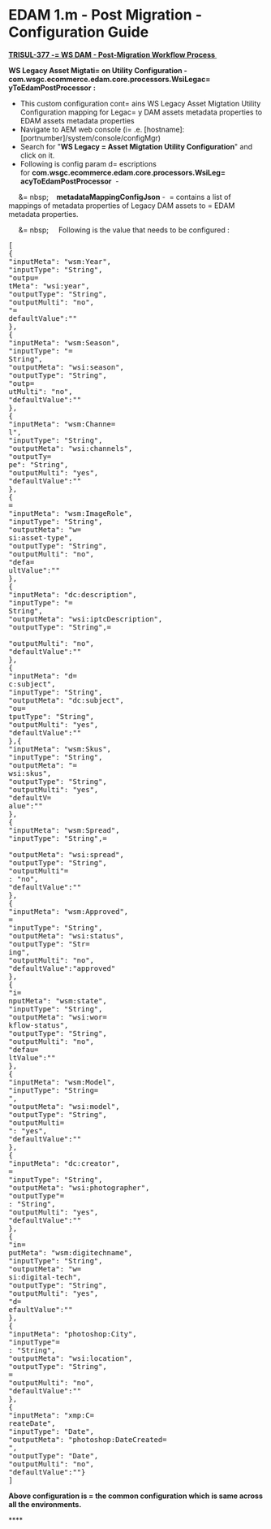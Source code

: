 
    
# EDAM 1.m - Post Migration - Configuration Guide
    
<div class="3D&quot;Section1&quot;">
        
<span style=""><u>**TRISUL-377 -=
WS DAM - Post-Migration Workflow Process&nbsp;**</u></span>

<span style="">**WS Legacy Asset Migtati=
on Utility Configuration - com.wsgc.ecommerce.edam.core.processors.WsiLegac=
yToEdamPostProcessor** **:**</span>

- <span style="">This custom configuration cont=
    ains&nbsp;WS Legacy Asset Migtation Utility Configuration mapping for Legac=
    y DAM assets metadata properties to EDAM assets metadata properties  
    </span>
- <span style="">Navigate to AEM web console (i=
    .e. [hostname]:[portnumber]/system/console/configMgr)</span>
- <span style="">Search for "**WS Legacy =
    Asset Migtation Utility Configuration**" and click on it.</span>
- <span style="">Following is config param d=
    escriptions for&nbsp;**com.wsgc.ecommerce.edam.core.processors.WsiLeg=
    acyToEdamPostProcessor**&nbsp; -</span>

<span style="">&nbsp;&nbsp;&nbsp;&nbsp;&nbsp;&amp;=
nbsp;&nbsp;&nbsp;&nbsp; **metadataMappingConfigJson** -&nbsp; =
contains a list of mappings of metadata properties of Legacy DAM assets to =
EDAM metadata properties.&nbsp;&nbsp;&nbsp;&nbsp;</span>

<span style="">&nbsp;&nbsp;&nbsp;&nbsp;&nbsp;&amp;=
nbsp;&nbsp;&nbsp;&nbsp;&nbsp; </span><span style="">F</span><span style=""><span style="" r="gb(122,134,154);&quot;">ollowing is the value that needs to be configured :</span></span>
<pre>[<br>{<br>"inputMeta": "wsm:Year",<br>"inputType": "String",<br>"outpu=
tMeta": "wsi:year",<br>"outputType": "String",<br>"outputMulti": "no",<br>"=
defaultValue":""<br>},<br>{<br>"inputMeta": "wsm:Season",<br>"inputType": "=
String",<br>"outputMeta": "wsi:season",<br>"outputType": "String",<br>"outp=
utMulti": "no",<br>"defaultValue":""<br>},<br>{<br>"inputMeta": "wsm:Channe=
l",<br>"inputType": "String",<br>"outputMeta": "wsi:channels",<br>"outputTy=
pe": "String",<br>"outputMulti": "yes",<br>"defaultValue":""<br>},<br>{<br>=
"inputMeta": "wsm:ImageRole",<br>"inputType": "String",<br>"outputMeta": "w=
si:asset-type",<br>"outputType": "String",<br>"outputMulti": "no",<br>"defa=
ultValue":""<br>},<br>{<br>"inputMeta": "dc:description",<br>"inputType": "=
String",<br>"outputMeta": "wsi:iptcDescription",<br>"outputType": "String",=
<br>"outputMulti": "no",<br>"defaultValue":""<br>},<br>{<br>"inputMeta": "d=
c:subject",<br>"inputType": "String",<br>"outputMeta": "dc:subject",<br>"ou=
tputType": "String",<br>"outputMulti": "yes",<br>"defaultValue":""<br>},<br=>{<br>"inputMeta": "wsm:Skus",<br>"inputType": "String",<br>"outputMeta": "=
wsi:skus",<br>"outputType": "String",<br>"outputMulti": "yes",<br>"defaultV=
alue":""<br>},<br>{<br>"inputMeta": "wsm:Spread",<br>"inputType": "String",=
<br>"outputMeta": "wsi:spread",<br>"outputType": "String",<br>"outputMulti"=
: "no",<br>"defaultValue":""<br>},<br>{<br>"inputMeta": "wsm:Approved",<br>=
"inputType": "String",<br>"outputMeta": "wsi:status",<br>"outputType": "Str=
ing",<br>"outputMulti": "no",<br>"defaultValue":"approved"<br>},<br>{<br>"i=
nputMeta": "wsm:state",<br>"inputType": "String",<br>"outputMeta": "wsi:wor=
kflow-status",<br>"outputType": "String",<br>"outputMulti": "no",<br>"defau=
ltValue":""<br>},<br>{<br>"inputMeta": "wsm:Model",<br>"inputType": "String=
",<br>"outputMeta": "wsi:model",<br>"outputType": "String",<br>"outputMulti=
": "yes",<br>"defaultValue":""<br>},<br>{<br>"inputMeta": "dc:creator",<br>=
"inputType": "String",<br>"outputMeta": "wsi:photographer",<br>"outputType"=
: "String",<br>"outputMulti": "yes",<br>"defaultValue":""<br>},<br>{<br>"in=
putMeta": "wsm:digitechname",<br>"inputType": "String",<br>"outputMeta": "w=
si:digital-tech",<br>"outputType": "String",<br>"outputMulti": "yes",<br>"d=
efaultValue":""<br>},<br>{<br>"inputMeta": "photoshop:City",<br>"inputType"=
: "String",<br>"outputMeta": "wsi:location",<br>"outputType": "String",<br>=
"outputMulti": "no",<br>"defaultValue":""<br>},<br>{<br>"inputMeta": "xmp:C=
reateDate",<br>"inputType": "Date",<br>"outputMeta": "photoshop:DateCreated=
",<br>"outputType": "Date",<br>"outputMulti": "no",<br>"defaultValue":""<br=>}<br>]</br=></br=></pre>
<span style="">**Above configuration is =
the common configuration which is same across all the environments.**</span>

****</div> **&#13;&#10;&#13;&#10;&#13;&#10;**
